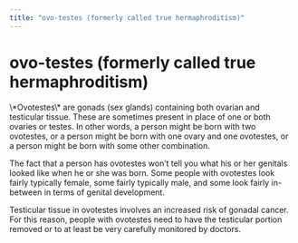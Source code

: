 ```yaml
---
title: "ovo-testes (formerly called true hermaphroditism)"
---
```


# ovo-testes (formerly called true hermaphroditism)

<p>\*Ovotestes\* are gonads (sex glands) containing both ovarian and testicular tissue. These are sometimes present in place of one or both ovaries or testes. In other words, a person might be born with two ovotestes, or a person might be born with one ovary and one ovotestes, or a person might be born with some other combination.  </p>

<p>The fact that a person has ovotestes won’t tell you what his or her genitals looked like when he or she was born. Some people with ovotestes look fairly typically female, some fairly typically male, and some look fairly in-between in terms of genital development.  </p>

<p>Testicular tissue in ovotestes involves an increased risk of gonadal cancer. For this reason, people with ovotestes need to have the testicular portion removed or to at least be very carefully monitored by doctors.</p>